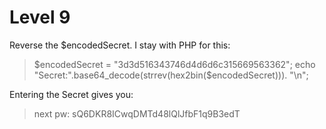 # Level 9

Reverse the $encodedSecret. I stay with PHP for this:

> $encodedSecret = "3d3d516343746d4d6d6c315669563362";
> echo "Secret:".base64_decode(strrev(hex2bin($encodedSecret))). "\n";

Entering the Secret gives you:

> next pw: sQ6DKR8ICwqDMTd48lQlJfbF1q9B3edT

